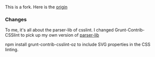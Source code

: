 This is a fork. Here is the [origin](https://www.npmjs.com/package/grunt-contrib-csslint)

### Changes

To me, it's all about the parser-lib of csslint. I changed Grunt-Contrib-CSSlint to pick up my own version of [parser-lib](https://www.npmjs.com/package/parserlib)

npm install grunt-contrib-csslint-oz to include SVG properties in the CSS linting.